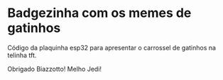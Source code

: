 # Badgezinha com os memes de gatinhos

Código da plaquinha esp32 para apresentar o carrossel de gatinhos na telinha tft.

Obrigado Biazzotto! Melho Jedi!
